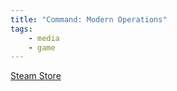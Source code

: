 ```yaml
---
title: "Command: Modern Operations"
tags:
    - media
    - game
---
```


[Steam Store](https://store.steampowered.com/app/1076160/Command_Modern_Operations/)